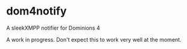 dom4notify
==========

A sleekXMPP notifier for Dominions 4

A work in progress. Don't expect this to work very well at the moment.

